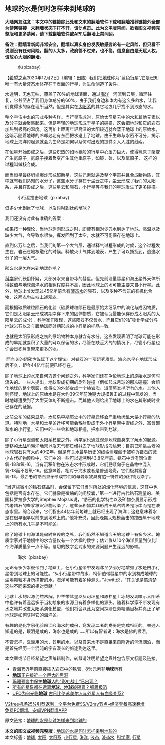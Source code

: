 <h2>地球的水是何时怎样来到地球的</h2> <p class="notice"><b>大陆网友注意：本文中的链接除此处和文末的<a href="https://github.com/bannedbook/fanqiang" >翻墙</a>软件下载和<a href="https://github.com/killgcd/justmysocks/blob/master/README.md">翻墙推荐</a>链接外全部为禁网链接，未翻墙状态下打不开，请勿点击。此为文字版禁闻，欲看图文视频完整版和更多禁闻，请下载<a href="https://github.com/bannedbook/fanqiang">翻墙软件或APP</a>后翻墙上禁闻网。</p><p>备注：翻墙看新闻非常安全，翻墙以真实身份发表敏感言论有一定风险，但只看不说则没有任何风险，翻的人太多，政府管不过来，也不管。信息自由是天赋人权，请放心大胆的翻墙。</b></p>  <div class="entry"> <figure><figcaption>水(pixabay)</figcaption></figure> <p>【<span class='wp_keywordlink_affiliate'><a href="https://www.soundofhope.org" title="希望之声" target="_blank">希望之声</a></span>2020年12月2日】（编辑：田喆）我们把<a href="https://www.bannedbook.org/bnews/tag/%e5%9c%b0%e7%90%83/" class="st_tag internal_tag" rel="tag" title="标签 地球 下的日志">地球</a>称为“蓝色<a href="https://www.bannedbook.org/bnews/tag/%E8%A1%8C%E6%98%9F/" class="st_tag internal_tag" rel="tag" title="标签 行星 下的日志">行星</a>”,它是已知唯一有大量<a href="https://www.bannedbook.org/bnews/tag/%E6%B6%B2%E6%80%81/" class="st_tag internal_tag" rel="tag" title="标签 液态 下的日志">液态</a>水体存在于表面的行星，为生命创造了条件。</p> <p>水透明，无色无味，覆盖了70%的地球表面，通过<a href="https://www.bannedbook.org/bnews/tag/%E6%B5%B7%E6%B4%8B/" class="st_tag internal_tag" rel="tag" title="标签 海洋 下的日志">海洋</a>，河流到云层，循环往复，它甚至占了我们身体成分的60%，由于我们身边和体内有这么多的水，让我们觉得水的存在理所当然，但是其实在<a href="https://www.bannedbook.org/bnews/tag/%e5%a4%aa%e9%98%b3%e7%b3%bb/" class="st_tag internal_tag" rel="tag" title="标签 太阳系 下的日志">太阳系</a>的其它地方几乎找不到液态的水。</p> <p>整个宇宙中水的形式多种多样。当行星形成时，原始<a href="https://www.bannedbook.org/bnews/tag/%e5%a4%aa%e9%98%b3/" class="st_tag internal_tag" rel="tag" title="标签 太阳 下的日志">太阳</a>星云中的水和其他元素以及分子就会聚集起来。但是年轻的地球形成于星子的碰撞，这会把地球和它的岩石加热到极高的温度。这再加上距离年轻高温的太阳较近就会蒸干地球上的原始水，这暗示随着地球的冷却必定有东西把水送上了地球。由于生命与水密不可分，揭示地球上海洋的起源就会为生命是如何以及何时出现的提供引人入胜的线索。</p> <p>在恒星开始形成之后，这些炽热的如地狱般的行星中心压力巨大，使得氢原子聚变产生氦原子，氦原子接着聚变产生其他重原子，如铍，碳，以及氧原子， 这样的过程叫做核合成。</p> <p>而当恒星最终坍塌爆炸形成超新星，这些元素就遍及整个宇宙并且合成新物质，其中就有我们熟知的水分子，这些水分子存在于尘云之中，尘云形成了我们的太阳系，并且在形成之后，这些星云和陨石，<a href="https://www.bannedbook.org/bnews/tag/%E5%B0%8F%E8%A1%8C%E6%98%9F/" class="st_tag internal_tag" rel="tag" title="标签 小行星 下的日志">小行星</a>等与我们的星球发生了更多碰撞。</p> <figure><figcaption>小行星撞击地球（pixabay)</figcaption></figure> <p>但多少水到达了地球，以及何时到达的地球？</p>  <p>我们还没有对此有准确的答案：</p> <p>如果按一种理论，当地球刚刚形成之时，即使有相对少的水到达了地球。高温以及缺少大气，会导致水很快，挥发回到了太空，水就不可能保存在地球上。</p> <p>直到亿万年之后，当我们的第一个大气层，通过释气过程形成的时候，这个过程发生在，岩石在地核融化的时候。释放火山气体到地表，产生了可以捕捉到，逃逸水分子的一层大气。</p> <p>那么水是怎样来到地球的呢？</p> <p><span class='wp_keywordlink'><a href="https://www.bannedbook.org/forum11/topic309.html" title="禁片：“科学”的棍子" target="_blank">科学</a></span>家们长期怀疑，大部分水来自带冰的彗星。但先前测量彗星和海王星外天体所得数值与地球海洋水的相似程度并不高，因此地球上的水可能主要来自小行星。此外，地球上曾发现过45亿年前含有<a href="https://www.bannedbook.org/bnews/tag/%E6%B6%B2%E6%80%81%E6%B0%B4/" class="st_tag internal_tag" rel="tag" title="标签 液态水 下的日志">液态水</a>的陨石，以及多种不含氘的有机化合物，这两点均支持上述观点。</p> <p>而根据碳质球粒陨石的化验（碳质球粒陨石是最原始太阳系中的演化与成因物质，它们是太阳星云形成初期幸存下来的固体物质，它被认为最能保存形成太阳系的太阳星云的成分），<a href="https://www.bannedbook.org/bnews/tag/%e7%a7%91%e5%ad%a6%e5%ae%b6/" class="st_tag internal_tag" rel="tag" title="标签 科学家 下的日志">科学家</a>们发现，这些陨石不仅含水，而且它们的矿物化学成分与地球岩石以及与跟地球同时期形成的小行星的样品一致。</p>  <p>也就是太阳系形成之初的原始物种本身就含有水分，这些发现表明了地球可能在形成的早期就累积了大量的可以保留的水，尽管在缺乏大气的情况下，尽管小行星也许会日积月累带来更多的水。</p> <p> 而有关的研究也佐证了这个理论。对锆石的一项研究发现，液态水早在地球形成后不久，距今44亿年前便已经存在。</p> <p>除了地球上的水来自何方这个问题之外，科学家们还在争论地球上的原始水是何时流失的。一些人提出，地球形成初期的剧烈碰撞（例如形成月球的那次碰撞）会熔化地球的整个表面，使得它的外部变成一个熔岩海，进而蒸发掉所有的水。其他人则怀疑，地球上的原始水是在大约39亿年前晚期大规模轰击的过程中蒸发的，当时地球遭受到了大型天体的不断撞击。而其他人则给出了地球上的水在其形成时业已存在的证据。</p> <p>之前公布的结果显示，太阳系早期历史中的行星迁移会严重地扰乱大量小行星的轨道。特别地，木星和土星的迁移可能会散射形成于外小行星带中雪线之外、富含碳和水的小行星。它们中的一些会和地球相撞，把水带到地球。</p> <p>除了小行星观测和太阳系模型之外，科学家也通过观测地球自身来了解水的起源。漂移的<span class='wp_keywordlink_affiliate'><a href="https://www.bannedbook.org/" title="大陆" target="_blank">大陆</a></span>和海洋地壳以及天气都已经抹去了地球形成的线索；目前已知最古老的地球岩石只有大约40亿年。但是有关水最早历史的线索则埋藏于被称为锆石的微小古代矿物颗粒中，它们中的一些可以追溯到43.8亿年前。锆石中含有同位素氧-18和氧-16。当有沉积矿物在液态水中形成时，它们更倾向于在晶格中混入氧-18而不是氧-16。这意味着，相对于海水或者是普通地壳，它们极其富含氧-18。最古老的锆石显示形成它们的母岩浆被具有这一特性的沉积物污染了。</p> <p>“当这些微小的锆石结晶时，会保留下它们当时所处的熔化环境的信息，这其中也包括是否有水存在。它们就像是微缩的时间胶囊，”第一个进行古代锆石测量的、美国科罗拉多大学的Stephen Mojzsis说，“锆石的化学特性以及矿物杂质显示形成古老锆石的岩浆被沉积物污染了，这些沉积物并非形成于蒸汽或者是冰中而是在液态水里。综合起来，它们指出44亿年前地球上就已经出现了海洋；这也意味着水是在很早很早以前来到地球上的。”他补充说，因此晚期大规模轰击的撞击蒸干地球上的所有水几乎是不可能的。</p>  <p>除了地球上的海洋是何时出现的之外，我们仍然不知道今天的地球上有多少水。地质学家对于地幔中的水含量仅有一个大概的数字；估计值从10个海洋质量到仅比1个海洋质量多一点不等。确切的数字会对水的来源问题产生深远的影响。</p> <figure><figcaption>海水（pixabay)</figcaption></figure> <p>无论有多少水被带到了地球上，在小行星带中发现冰至少部分地增强了水是由小行星带到地球上的可能性。“从小行星带中的水、柯伊伯带彗星中的水到构成地球的尘埃颗粒本身所携带的水，海洋可能有着多种源头，”Jewitt说，“其关键是搞清楚这些不同来源的相对贡献。”</p> <p>地球上水的起源仍然未解，但主带彗星以及司理星和原神星上冰的发现暗示太阳系中也许有着远远多于当初想象的水源且有着多样化的源头。随着科学家不断发现有水之地并改进太阳系演化模型，他们将会以此为空间探测任务精选目标并真正了解地球是如何获得它的海洋的。</p> <p>有趣的是化学家化验眼泪和海水的成份，竟发现二者的成份是完成相同的。普通人知道的是，眼泪是咸的，海水也是咸的……所以有智者说：海水是佛的眼泪。</p> <p>不管怎样，洗澡用的水，饮用的水，以及自来水不是直接来自附近的河流湖泊，而是首先经历一个混沌的宇宙漫长的旅途到达这里。</p> <p>本文章或节目经希望之声编辑制作，转载请注明希望之声并包含原文标题及链接。</p>  <ul class='op-related-articles' title='相关阅读'> <li><a href='https://www.bannedbook.org/bnews/comments/20201202/1440384.html' target='_blank'>青海15万年前直接插入岩石中的铁管，8％元素非<b>地球</b>所有</a></li> <li><a href='https://www.bannedbook.org/bnews/funmedia/20201201/1440233.html' target='_blank'><b>地球</b>正在接近一个巨大的黑洞</a></li> <li><a href='https://www.bannedbook.org/bnews/comments/20201201/1439858.html' target='_blank'>玛雅预言中保护<b>地球</b>人的“彩虹战士”已出现？</a></li> <li><a href='https://www.bannedbook.org/bnews/comments/20201130/1439296.html' target='_blank'>所有的星系都在远离<b>地球</b>，<b>地球</b>被隔离？细思极恐</a></li> <li><a href='https://www.bannedbook.org/bnews/comments/20201128/1438336.html' target='_blank'>UFO为何光临<b>地球</b>,古巴比伦苏美尔人与外星人有血缘关系?</a></li> </ul> <p class="texttj"> <a href="https://www.bannedbook.org/forum23/topic22702.html" target="_blank">V2free机场25%引荐返利：全平台免费SS/V2ray节点+经济套餐高速翻墙</a><br/> <a href="https://github.com/bannedbook/fanqiang/wiki/%E7%A6%81%E9%97%BB%E7%BD%91%E5%AE%89%E5%8D%93%E7%BF%BB%E5%A2%99%E6%96%B0%E9%97%BBAPP" target="_blank">免费PC翻墙、安卓VPN翻墙APP</a></p><p>原文链接：<a class="src_link"  href="https://www.soundofhope.org/post/447964" target="_blank">地球的水是何时怎样来到地球的</a></p><a name='sharetosocial'></a>       <div><b>本文的图文或视频完整版</b>：<a href='https://www.bannedbook.org/bnews/comments/20201203/1441239.html'>地球的水是何时怎样来到地球的</a></div>  </div><!--END ENTRY--> <div class="postfooter"> <div>本文标签：<a href="https://www.bannedbook.org/bnews/tag/%e5%9c%b0%e7%90%83/" rel="tag">地球</a>, <a href="https://www.bannedbook.org/bnews/tag/%e5%a4%aa%e9%98%b3/" rel="tag">太阳</a>, <a href="https://www.bannedbook.org/bnews/tag/%e5%a4%aa%e9%98%b3%e7%b3%bb/" rel="tag">太阳系</a>, <a href="https://www.bannedbook.org/bnews/tag/%E5%B0%8F%E8%A1%8C%E6%98%9F/" rel="tag">小行星</a>, <a href="https://www.bannedbook.org/bnews/tag/%E6%B5%B7%E6%B4%8B/" rel="tag">海洋</a>, <a href="https://www.bannedbook.org/bnews/tag/%E6%B6%B2%E6%80%81/" rel="tag">液态</a>, <a href="https://www.bannedbook.org/bnews/tag/%E6%B6%B2%E6%80%81%E6%B0%B4/" rel="tag">液态水</a>, <a href="https://www.bannedbook.org/bnews/tag/%e7%a7%91%e5%ad%a6%e5%ae%b6/" rel="tag">科学家</a>, <a href="https://www.bannedbook.org/bnews/tag/%E8%A1%8C%E6%98%9F/" rel="tag">行星</a></div>  </div><!--END POSTFOOTER--> 